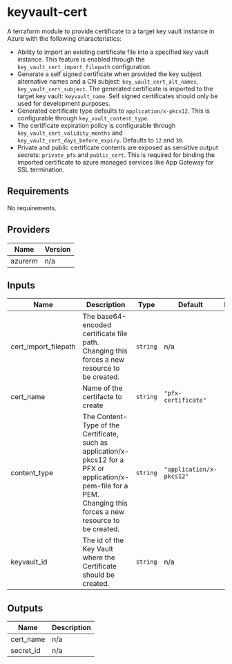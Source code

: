 # keyvault-cert

A terraform module to provide certificate to a target key vault instance in Azure with the following characteristics:

- Ability to import an existing certificate file into a specified key vault instance. This feature is enabled through the `key_vault_cert_import_filepath` configuration.
- Generate a self signed certificate when provided the key subject alternative names and a CN subject: `key_vault_cert_alt_names`, `key_vault_cert_subject`. The generated certificate is imported to the target key vault: `keyvault_name`. Self signed certificates should only be used for development purposes.
- Generated certificate type defaults to `application/x-pkcs12`. This is configurable through `key_vault_content_type`.
- The certificate expiration policy is configurable through `key_vault_cert_validity_months` and `key_vault_cert_days_before_expiry`. Defaults to `12` and `30`.
- Private and public certificate contents are exposed as sensitive output secrets: `private_pfx` and `public_cert`. This is required for binding the imported certificate to azure managed services like App Gateway for SSL termination.


<!--- BEGIN_TF_DOCS --->
## Requirements

No requirements.

## Providers

| Name | Version |
|------|---------|
| azurerm | n/a |

## Inputs

| Name | Description | Type | Default | Required |
|------|-------------|------|---------|:--------:|
| cert\_import\_filepath | The base64-encoded certificate file path. Changing this forces a new resource to be created. | `string` | n/a | yes |
| cert\_name | Name of the certifacte to create | `string` | `"pfx-certificate"` | no |
| content\_type | The Content-Type of the Certificate, such as application/x-pkcs12 for a PFX or application/x-pem-file for a PEM. Changing this forces a new resource to be created. | `string` | `"application/x-pkcs12"` | no |
| keyvault\_id | The id of the Key Vault where the Certificate should be created. | `string` | n/a | yes |

## Outputs

| Name | Description |
|------|-------------|
| cert\_name | n/a |
| secret\_id | n/a |

<!--- END_TF_DOCS --->
